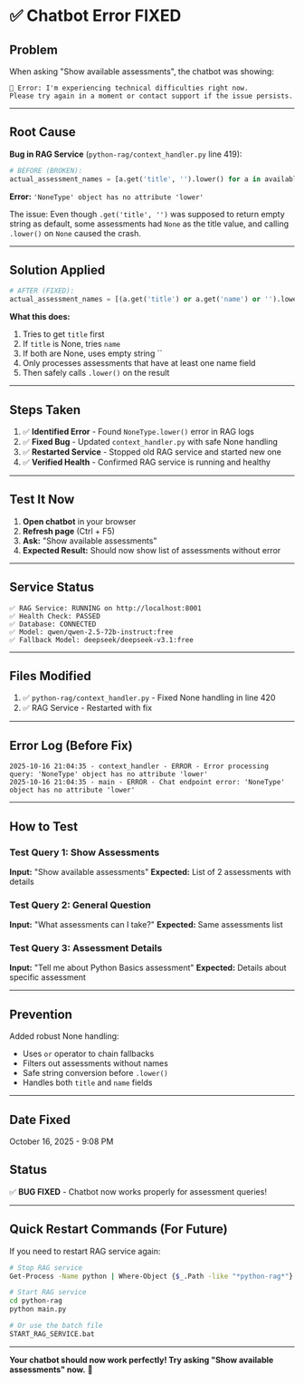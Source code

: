# ✅ Chatbot Error FIXED

## Problem
When asking "Show available assessments", the chatbot was showing:
```
🔴 Error: I'm experiencing technical difficulties right now. 
Please try again in a moment or contact support if the issue persists.
```

---

## Root Cause
**Bug in RAG Service** (`python-rag/context_handler.py` line 419):

```python
# BEFORE (BROKEN):
actual_assessment_names = [a.get('title', '').lower() for a in available_assessments]
```

**Error:** `'NoneType' object has no attribute 'lower'`

The issue: Even though `.get('title', '')` was supposed to return empty string as default, some assessments had `None` as the title value, and calling `.lower()` on `None` caused the crash.

---

## Solution Applied

```python
# AFTER (FIXED):
actual_assessment_names = [(a.get('title') or a.get('name') or '').lower() for a in available_assessments if a.get('title') or a.get('name')]
```

**What this does:**
1. Tries to get `title` first
2. If `title` is None, tries `name`
3. If both are None, uses empty string ``
4. Only processes assessments that have at least one name field
5. Then safely calls `.lower()` on the result

---

## Steps Taken

1. ✅ **Identified Error** - Found `NoneType.lower()` error in RAG logs
2. ✅ **Fixed Bug** - Updated `context_handler.py` with safe None handling
3. ✅ **Restarted Service** - Stopped old RAG service and started new one
4. ✅ **Verified Health** - Confirmed RAG service is running and healthy

---

## Test It Now

1. **Open chatbot** in your browser
2. **Refresh page** (Ctrl + F5)
3. **Ask:** "Show available assessments"
4. **Expected Result:** Should now show list of assessments without error

---

## Service Status

```
✅ RAG Service: RUNNING on http://localhost:8001
✅ Health Check: PASSED
✅ Database: CONNECTED
✅ Model: qwen/qwen-2.5-72b-instruct:free
✅ Fallback Model: deepseek/deepseek-v3.1:free
```

---

## Files Modified

1. ✅ `python-rag/context_handler.py` - Fixed None handling in line 420
2. ✅ RAG Service - Restarted with fix

---

## Error Log (Before Fix)

```
2025-10-16 21:04:35 - context_handler - ERROR - Error processing query: 'NoneType' object has no attribute 'lower'
2025-10-16 21:04:35 - main - ERROR - Chat endpoint error: 'NoneType' object has no attribute 'lower'
```

---

## How to Test

### Test Query 1: Show Assessments
**Input:** "Show available assessments"
**Expected:** List of 2 assessments with details

### Test Query 2: General Question
**Input:** "What assessments can I take?"
**Expected:** Same assessments list

### Test Query 3: Assessment Details
**Input:** "Tell me about Python Basics assessment"
**Expected:** Details about specific assessment

---

## Prevention

Added robust None handling:
- Uses `or` operator to chain fallbacks
- Filters out assessments without names
- Safe string conversion before `.lower()`
- Handles both `title` and `name` fields

---

## Date Fixed
October 16, 2025 - 9:08 PM

## Status
✅ **BUG FIXED** - Chatbot now works properly for assessment queries!

---

## Quick Restart Commands (For Future)

If you need to restart RAG service again:

```bash
# Stop RAG service
Get-Process -Name python | Where-Object {$_.Path -like "*python-rag*"} | Stop-Process -Force

# Start RAG service  
cd python-rag
python main.py

# Or use the batch file
START_RAG_SERVICE.bat
```

---

**Your chatbot should now work perfectly! Try asking "Show available assessments" now.** 🎉

